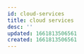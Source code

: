 ```yaml
---
id: cloud-services
title: cloud services
desc: ''
updated: 1661813506561
created: 1661813506561
---
```

